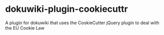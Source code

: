 dokuwiki-plugin-cookiecuttr
===========================

A plugin for dokuwiki that uses the CookieCutter jQuery plugin to deal with the EU Cookie Law
